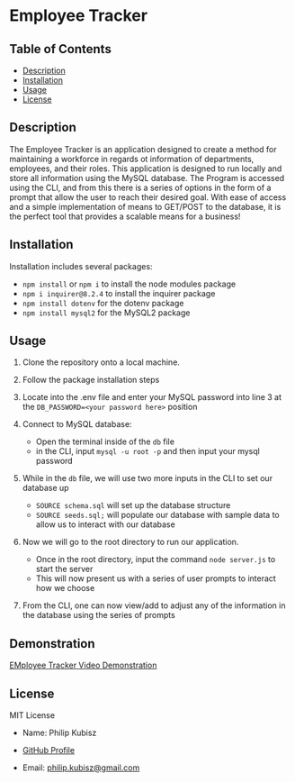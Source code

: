 # Employee Tracker

## Table of Contents

- [Description](#description)
- [Installation](#installation)
- [Usage](#usage)
- [License](#license)

## Description

The Employee Tracker is an application designed to create a method for maintaining a workforce in regards ot information of departments, employees, and their roles. This application is designed to run locally and store all information using the MySQL database. The Program is accessed using the CLI, and from this there is a series of options in the form of a prompt that allow the user to reach their desired goal. With ease of access and a simple implementation of means to GET/POST to the database, it is the perfect tool that provides a scalable means for a business!

## Installation

Installation includes several packages:
- `npm install` or `npm i` to install the node modules package
- `npm i inquirer@8.2.4` to install the inquirer package
- `npm install dotenv` for the dotenv package
- `npm install mysql2` for the MySQL2 package

## Usage

1. Clone the repository onto a local machine.

2. Follow the package installation steps

3. Locate into the .env file and enter your MySQL password into line 3 at the `DB_PASSWORD=<your password here>` position

4. Connect to MySQL database:
    - Open the terminal inside of the `db` file
    - in the CLI, input `mysql -u root -p` and then input your mysql password

5. While in the `db` file, we will use two more inputs in the CLI to set our database up
    - `SOURCE schema.sql` will set up the database structure
    - `SOURCE seeds.sql;` will populate our database with sample data to allow us to interact with our database

6. Now we will go to the root directory to run our application.
    - Once in the root directory, input the command `node server.js` to start the server
    - This will now present us with a series of user prompts to interact how we choose

7. From the CLI, one can now view/add to adjust any of the information in the database using the series of prompts

## Demonstration

[EMployee Tracker Video Demonstration](https://drive.google.com/file/d/179dDp4x00t7UXjVzlv3IFK5gxq2tLc3c/view)

## License

MIT License


- Name: Philip Kubisz

- [GitHub Profile](https://github.com/PhilKubz?tab=repositories)

- Email: philip.kubisz@gmail.com